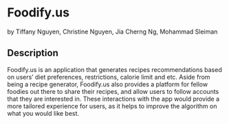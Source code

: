 # Foodify.us
by Tiffany Nguyen, Christine Nguyen, Jia Cherng Ng, Mohammad Sleiman

## Description
Foodify.us is an application that generates recipes recommendations based on users’ diet preferences, restrictions, calorie limit and etc.  Aside from being a recipe generator, Foodify.us also provides a platform for fellow foodies out there to share their recipes, and allow users to follow accounts that they are interested in. These interactions with the app would provide a more tailored experience for users, as it helps to improve the algorithm on what you would like best.

